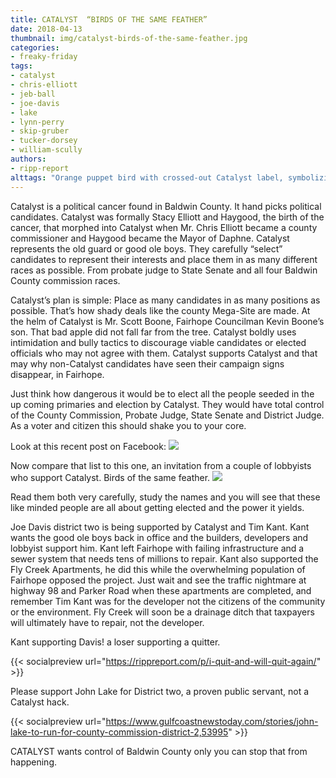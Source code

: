 ```yaml
---
title: CATALYST  “BIRDS OF THE SAME FEATHER”
date: 2018-04-13
thumbnail: img/catalyst-birds-of-the-same-feather.jpg
categories:
- freaky-friday
tags:
- catalyst
- chris-elliott
- jeb-ball
- joe-davis
- lake
- lynn-perry
- skip-gruber
- tucker-dorsey
- william-scully
authors:
- ripp-report
alttags: "Orange puppet bird with crossed-out Catalyst label, symbolizing the political group described in this article"
---
```

Catalyst is a political cancer found in Baldwin County. It hand picks political candidates. Catalyst was formally Stacy Elliott and Haygood, the birth of the cancer, that morphed into Catalyst when Mr. Chris Elliott became a county commissioner and Haygood became the Mayor of Daphne. Catalyst represents the old guard or good ole boys. They carefully “select” candidates to represent their interests and place them in as many different races as possible. From probate judge to State Senate and all four Baldwin County commission races.

Catalyst’s plan is simple: Place as many candidates in as many positions as possible. That’s how shady deals like the county Mega-Site are made. At the helm of Catalyst is Mr. Scott Boone, Fairhope Councilman Kevin Boone’s son. That bad apple did not fall far from the tree. Catalyst boldly uses intimidation and bully tactics to discourage viable candidates or elected officials who may not agree with them. Catalyst supports Catalyst and that may why non-Catalyst candidates have seen their campaign signs disappear, in Fairhope.

Just think how dangerous it would be to elect all the people seeded in the up coming primaries and election by Catalyst. They would have total control of the County Commission, Probate Judge, State Senate and District Judge. As a voter and citizen this should shake you to your core.

Look at this recent post on Facebook: ![](https://cdn.rippreport.com/wp-content/uploads/2018/04/29873417_1687474891341686_8384980403272987819_o.jpg)

Now compare that list to this one, an invitation from a couple of lobbyists who support Catalyst. Birds of the same feather. ![](https://cdn.rippreport.com/wp-content/uploads/2018/04/404.jpg)

Read them both very carefully, study the names and you will see that these like minded people are all about getting elected and the power it yields.

Joe Davis district two is being supported by Catalyst and Tim Kant. Kant wants the good ole boys back in office and the builders, developers and lobbyist support him. Kant left Fairhope with failing infrastructure and a sewer system that needs tens of millions to repair. Kant also supported the Fly Creek Apartments, he did this while the overwhelming population of Fairhope opposed the project. Just wait and see the traffic nightmare at highway 98 and Parker Road when these apartments are completed, and remember Tim Kant was for the developer not the citizens of the community or the environment. Fly Creek will soon be a drainage ditch that taxpayers will ultimately have to repair, not the developer.

Kant supporting Davis! a loser supporting a quitter.

{{< socialpreview url="https://rippreport.com/p/i-quit-and-will-quit-again/" >}}

Please support John Lake for District two, a proven public servant, not a Catalyst hack.

{{< socialpreview url="https://www.gulfcoastnewstoday.com/stories/john-lake-to-run-for-county-commission-district-2,53995" >}}

CATALYST wants control of Baldwin County only you can stop that from happening.

